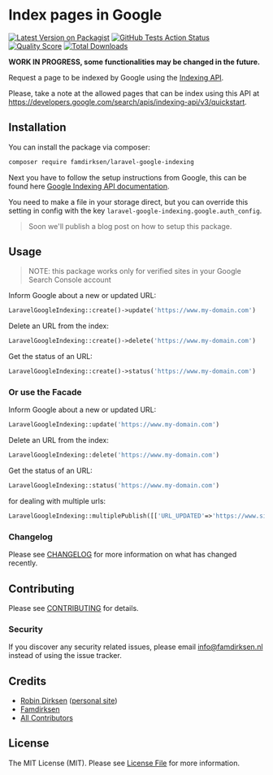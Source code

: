 # Index pages in Google

[![Latest Version on Packagist](https://img.shields.io/packagist/v/famdirksen/laravel-google-indexing.svg?style=flat-square)](https://packagist.org/packages/famdirksen/laravel-google-indexing)
[![GitHub Tests Action Status](https://img.shields.io/github/workflow/status/famdirksen/laravel-google-indexing/run-tests?label=tests)](https://github.com/famdirksen/laravel-google-indexing/actions?query=workflow%3Arun-tests+branch%3Amaster)
[![Quality Score](https://img.shields.io/scrutinizer/g/famdirksen/laravel-google-indexing.svg?style=flat-square)](https://scrutinizer-ci.com/g/famdirksen/laravel-google-indexing)
[![Total Downloads](https://img.shields.io/packagist/dt/famdirksen/laravel-google-indexing.svg?style=flat-square)](https://packagist.org/packages/famdirksen/laravel-google-indexing)

**WORK IN PROGRESS, some functionalities may be changed in the future.**

Request a page to be indexed by Google using the [Indexing API](https://developers.google.com/search/apis/indexing-api/v3/quickstart).

Please, take a note at the allowed pages that can be index using this API at https://developers.google.com/search/apis/indexing-api/v3/quickstart.

## Installation

You can install the package via composer:

```bash
composer require famdirksen/laravel-google-indexing
```

Next you have to follow the setup instructions from Google, this can be found here [Google Indexing API documentation](https://developers.google.com/search/apis/indexing-api/v3/prereqs).

You need to make a file in your storage direct, but you can override this setting in config with the key `laravel-google-indexing.google.auth_config`.

> Soon we'll publish a blog post on how to setup this package. 

## Usage

> NOTE: this package works only for verified sites in your Google Search Console account

Inform Google about a new or updated URL:
```php
LaravelGoogleIndexing::create()->update('https://www.my-domain.com')
```

Delete an URL from the index:
```php
LaravelGoogleIndexing::create()->delete('https://www.my-domain.com')
```

Get the status of an URL:
``` php
LaravelGoogleIndexing::create()->status('https://www.my-domain.com')
```

### Or use the Facade
Inform Google about a new or updated URL:
```php
LaravelGoogleIndexing::update('https://www.my-domain.com')
```

Delete an URL from the index:
```php
LaravelGoogleIndexing::delete('https://www.my-domain.com')
```

Get the status of an URL:
``` php
LaravelGoogleIndexing::status('https://www.my-domain.com')
```


for dealing with multiple urls:
``` php
LaravelGoogleIndexing::multiplePublish([['URL_UPDATED'=>'https://www.site.com'],['URL_DELETED'=>'https://www.site.com/deleted-url']])
```

### Changelog

Please see [CHANGELOG](CHANGELOG.md) for more information on what has changed recently.

## Contributing

Please see [CONTRIBUTING](CONTRIBUTING.md) for details.

### Security

If you discover any security related issues, please email info@famdirksen.nl instead of using the issue tracker.

## Credits

- [Robin Dirksen](https://github.com/robindirksen1) ([personal site](https://robindirksen.com))
- [Famdirksen](https://famdirksen.nl)
- [All Contributors](../../contributors)

## License

The MIT License (MIT). Please see [License File](LICENSE.md) for more information.
